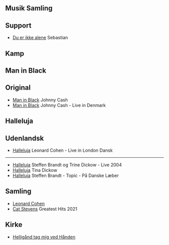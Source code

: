 Musik Samling
--

Support
---
- [Du er ikke alene](https://www.youtube.com/watch?v=WUZuuvnycUM) Sebastian

Kamp
---
Man in Black
----
Original
-----
- [Man in Black](https://www.youtube.com/watch?v=oDd32K-mOVw) Johnny Cash
- [Man in Black](https://www.youtube.com/watch?v=1Okt0-Y38Pc) Johnny Cash - Live in Denmark

Halleluja
----
Udenlandsk
-----
- [Halleluja](https://www.youtube.com/watch?v=YrLk4vdY28Q) Leonard Cohen - Live in London
Dansk
-----
- [Halleluja](https://www.youtube.com/watch?v=iExEpI_DkVc) Steffen Brandt og Trine Dickow - Live 2004
- [Halleluja](https://www.youtube.com/watch?v=ud-M6YqeOWg) Tina Dickow
- [Halleluja](https://www.youtube.com/watch?v=UfIBmGkut5g) Steffen Brandt - Topic - På Danske Læber

Samling
---
- [Leonard Cohen](https://www.youtube.com/watch?v=_gMNmyaQ-1M)
- [Cat Stevens](https://www.youtube.com/watch?v=jGqNG5Q52Mw) Greatest Hits 2021

Kirke
---
- [Helligånd tag mig ved Hånden](https://www.youtube.com/watch?v=G29AG7nq0uI)
